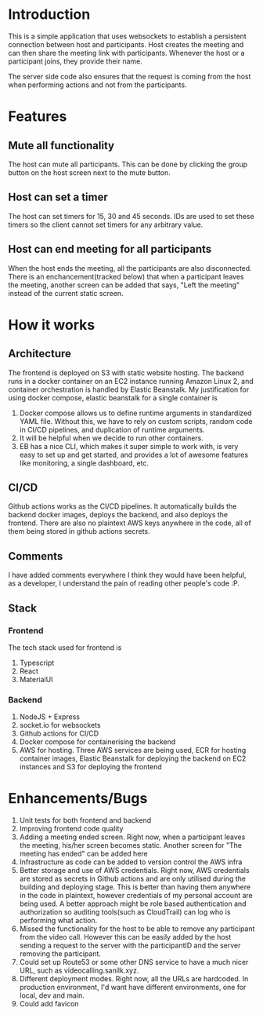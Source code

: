 # Introduction

This is a simple application that uses websockets to establish a persistent connection between host and participants. Host creates the meeting and can then share the meeting link with participants. Whenever the host or a participant joins, they provide their name.

The server side code also ensures that the request is coming from the host when performing actions and not from the participants.

# Features

## Mute all functionality
The host can mute all participants. This can be done by clicking the group button on the host screen next to the mute button.

## Host can set a timer
The host can set timers for 15, 30 and 45 seconds. IDs are used to set these timers so the client cannot set timers for any arbitrary value.

## Host can end meeting for all participants
When the host ends the meeting, all the participants are also disconnected. There is an enchancement(tracked below) that when a participant leaves the meeting, another screen can be added that says, "Left the meeting" instead of the current static screen.

# How it works

## Architecture
The frontend is deployed on S3 with static website hosting. The backend runs in a docker container on an EC2 instance running Amazon Linux 2, and container orchestration is handled by Elastic Beanstalk. My justification for using docker compose, elastic beanstalk for a single container is
1. Docker compose allows us to define runtime arguments in standardized YAML file. Without this, we have to rely on custom scripts, random code in CI/CD pipelines, and duplication of runtime arguments.
2. It will be helpful when we decide to run other containers.
3. EB has a nice CLI, which makes it super simple to work with, is very easy to set up and get started, and provides a lot of awesome features like monitoring, a single dashboard, etc.

## CI/CD
Github actions works as the CI/CD pipelines. It automatically builds the backend docker images, deploys the backend, and also deploys the frontend. There are also no plaintext AWS keys anywhere in the code, all of them being stored in github actions secrets.

## Comments
I have added comments everywhere I think they would have been helpful, as a developer, I understand the pain of reading other people's code :P.

## Stack
### Frontend
The tech stack used for frontend is
1. Typescript
2. React
3. MaterialUI

### Backend
1. NodeJS + Express
2. socket.io for websockets
3. Github actions for CI/CD
4. Docker compose for containerising the backend
4. AWS for hosting. Three AWS services are being used, ECR for hosting container images, Elastic Beanstalk for deploying the backend on EC2 instances and S3 for deploying the frontend

# Enhancements/Bugs
1. Unit tests for both frontend and backend
2. Improving frontend code quality
3. Adding a meeting ended screen. Right now, when a participant leaves the meeting, his/her screen becomes static. Another screen for "The meeting has ended" can be added here
4. Infrastructure as code can be added to version control the AWS infra
5. Better storage and use of AWS credentials. Right now, AWS credentials are stored as secrets in Github actions and are only utilised during the building and deploying stage. This is better than having them anywhere in the code in plaintext, however credentials of my personal account are being used. A better approach might be role based authentication and authorization so auditing tools(such as CloudTrail) can log who is performing what action.
6. Missed the functionality for the host to be able to remove any participant from the video call. However this can be easily added by the host sending a request to the server with the participantID and the server removing the participant.
7. Could set up Route53 or some other DNS service to have a much nicer URL, such as videocalling.sanilk.xyz.
8. Different deployment modes. Right now, all the URLs are hardcoded. In production environment, I'd want have different environments, one for local, dev and main.
9. Could add favicon
